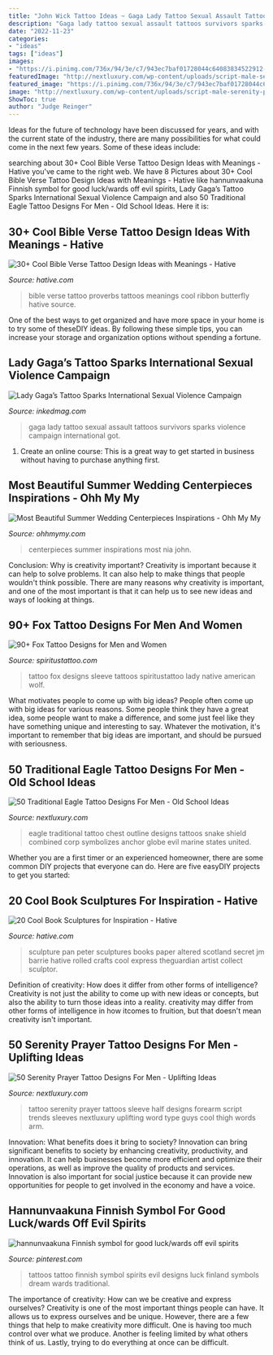 ```yaml
---
title: "John Wick Tattoo Ideas ~ Gaga Lady Tattoo Sexual Assault Tattoos Survivors Sparks Violence Campaign International Got"
description: "Gaga lady tattoo sexual assault tattoos survivors sparks violence campaign international got"
date: "2022-11-23"
categories:
- "ideas"
tags: ["ideas"]
images:
- "https://i.pinimg.com/736x/94/3e/c7/943ec7baf01728044c64083834522912--evil-spirits-dream-tattoos.jpg"
featuredImage: "http://nextluxury.com/wp-content/uploads/script-male-serenity-prayer-half-sleeve-tattoo-ideas.jpg"
featured_image: "https://i.pinimg.com/736x/94/3e/c7/943ec7baf01728044c64083834522912--evil-spirits-dream-tattoos.jpg"
image: "http://nextluxury.com/wp-content/uploads/script-male-serenity-prayer-half-sleeve-tattoo-ideas.jpg"
ShowToc: true
author: "Judge Reinger"
---
```



Ideas for the future of technology have been discussed for years, and with the current state of the industry, there are many possibilities for what could come in the next few years. Some of these ideas include: 

	

		
searching about 30+ Cool Bible Verse Tattoo Design Ideas with Meanings - Hative you've came to the right web. We have 8 Pictures about 30+ Cool Bible Verse Tattoo Design Ideas with Meanings - Hative like hannunvaakuna Finnish symbol for good luck/wards off evil spirits, Lady Gaga’s Tattoo Sparks International Sexual Violence Campaign and also 50 Traditional Eagle Tattoo Designs For Men - Old School Ideas. Here it is:
		
    
## 30+ Cool Bible Verse Tattoo Design Ideas With Meanings - Hative

<img loading=lazy src="https://hative.com/wp-content/uploads/2014/03/bible-verse-tattoos/3-proverbs-31-25-ribbon-butterfly.jpg" onerror="this.onerror=null;this.src='https://tse4.mm.bing.net/th?id=OIP.QeBzK_2EWTBfH109D8p3BgHaJ4&amp;pid=15.1';" alt="30+ Cool Bible Verse Tattoo Design Ideas with Meanings - Hative">

_Source: hative.com_

>bible verse tattoo proverbs tattoos meanings cool ribbon butterfly hative source. 

	

One of the best ways to get organized and have more space in your home is to try some of theseDIY ideas. By following these simple tips, you can increase your storage and organization options without spending a fortune.

    
## Lady Gaga’s Tattoo Sparks International Sexual Violence Campaign

<img loading=lazy src="https://www.inkedmag.com/.image/t_share/MTU5MDMyNzg0MTcyNjg5MDQ1/56d9caf81e0000870070352e.jpg" onerror="this.onerror=null;this.src='https://tse4.mm.bing.net/th?id=OIP.dePKop1ERHWihhD8kVycmAHaKh&amp;pid=15.1';" alt="Lady Gaga’s Tattoo Sparks International Sexual Violence Campaign">

_Source: inkedmag.com_

>gaga lady tattoo sexual assault tattoos survivors sparks violence campaign international got. 

	

1. Create an online course: This is a great way to get started in business without having to purchase anything first.

    
## Most Beautiful Summer Wedding Centerpieces Inspirations - Ohh My My

<img loading=lazy src="http://ohhmymy.com/wp-content/uploads/2016/05/Marvelous-Summer-Wedding-Centerpieces.jpg" onerror="this.onerror=null;this.src='https://tse4.mm.bing.net/th?id=OIP.SERZqPI3ZY3iJhtE6Hkp8QHaLw&amp;pid=15.1';" alt="Most Beautiful Summer Wedding Centerpieces Inspirations - Ohh My My">

_Source: ohhmymy.com_

>centerpieces summer inspirations most nia john. 

	

Conclusion: Why is creativity important?
Creativity is important because it can help to solve problems. It can also help to make things that people wouldn't think possible. There are many reasons why creativity is important, and one of the most important is that it can help us to see new ideas and ways of looking at things.

    
## 90+ Fox Tattoo Designs For Men And Women

<img loading=lazy src="http://www.spiritustattoo.com/wp-content/uploads/2015/12/lady-fox-tattoo-designs-on-sleeve.jpg" onerror="this.onerror=null;this.src='https://tse3.mm.bing.net/th?id=OIP.m9iVFKXGUW7ilwXaH0y4iQHaLO&amp;pid=15.1';" alt="90+ Fox Tattoo Designs for Men and Women">

_Source: spiritustattoo.com_

>tattoo fox designs sleeve tattoos spiritustattoo lady native american wolf. 

	

What motivates people to come up with big ideas?
People often come up with big ideas for various reasons. Some people think they have a great idea, some people want to make a difference, and some just feel like they have something unique and interesting to say. Whatever the motivation, it's important to remember that big ideas are important, and should be pursued with seriousness.

    
## 50 Traditional Eagle Tattoo Designs For Men - Old School Ideas

<img loading=lazy src="http://nextluxury.com/wp-content/uploads/black-ink-outline-eagle-with-shield-guys-traditional-tattoo-on-chest.jpg" onerror="this.onerror=null;this.src='https://tse4.mm.bing.net/th?id=OIP.gn9T1m4gWVUP2dTi14bGgQHaHa&amp;pid=15.1';" alt="50 Traditional Eagle Tattoo Designs For Men - Old School Ideas">

_Source: nextluxury.com_

>eagle traditional tattoo chest outline designs tattoos snake shield combined corp symbolizes anchor globe evil marine states united. 

	

Whether you are a first timer or an experienced homeowner, there are some common DIY projects that everyone can do. Here are five easyDIY projects to get you started:

    
## 20 Cool Book Sculptures For Inspiration - Hative

<img loading=lazy src="https://hative.com/wp-content/uploads/2014/05/book-sculptures/10-book-sculpture.jpg" onerror="this.onerror=null;this.src='https://tse3.mm.bing.net/th?id=OIP.Im3cP1f978YHEH7JcOZNdwHaLH&amp;pid=15.1';" alt="20 Cool Book Sculptures for Inspiration - Hative">

_Source: hative.com_

>sculpture pan peter sculptures books paper altered scotland secret jm barrie hative rolled crafts cool express theguardian artist collect sculptor. 

	

Definition of creativity: How does it differ from other forms of intelligence?
Creativity is not just the ability to come up with new ideas or concepts, but also the ability to turn those ideas into a reality. creativity may differ from other forms of intelligence in how itcomes to fruition, but that doesn't mean creativity isn't important.

    
## 50 Serenity Prayer Tattoo Designs For Men - Uplifting Ideas

<img loading=lazy src="http://nextluxury.com/wp-content/uploads/script-male-serenity-prayer-half-sleeve-tattoo-ideas.jpg" onerror="this.onerror=null;this.src='https://tse2.mm.bing.net/th?id=OIP.rOYfg_TLXK0pjrwsDoPfHQHaJ4&amp;pid=15.1';" alt="50 Serenity Prayer Tattoo Designs For Men - Uplifting Ideas">

_Source: nextluxury.com_

>tattoo serenity prayer tattoos sleeve half designs forearm script trends sleeves nextluxury uplifting word type guys cool thigh words arm. 

	

Innovation: What benefits does it bring to society?
Innovation can bring significant benefits to society by enhancing creativity, productivity, and innovation. It can help businesses become more efficient and optimize their operations, as well as improve the quality of products and services. Innovation is also important for social justice because it can provide new opportunities for people to get involved in the economy and have a voice.

    
## Hannunvaakuna Finnish Symbol For Good Luck/wards Off Evil Spirits

<img loading=lazy src="https://i.pinimg.com/736x/94/3e/c7/943ec7baf01728044c64083834522912--evil-spirits-dream-tattoos.jpg" onerror="this.onerror=null;this.src='https://tse3.mm.bing.net/th?id=OIP.hrCkFe8xmPPZb-UagOnDLwAAAA&amp;pid=15.1';" alt="hannunvaakuna Finnish symbol for good luck/wards off evil spirits">

_Source: pinterest.com_

>tattoos tattoo finnish symbol spirits evil designs luck finland symbols dream wards traditional. 

	

The importance of creativity: How can we be creative and express ourselves?
Creativity is one of the most important things people can have. It allows us to express ourselves and be unique. However, there are a few things that help to make creativity more difficult. One is having too much control over what we produce. Another is feeling limited by what others think of us. Lastly, trying to do everything at once can be difficult.

